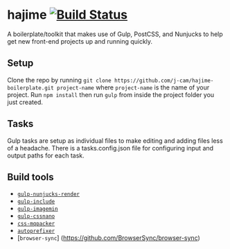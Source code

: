 # hajime [![Build Status](https://travis-ci.org/j-cam/hajime-boilerplate.svg?branch=master)](https://travis-ci.org/j-cam/hajime-boilerplate)

A boilerplate/toolkit that makes use of Gulp, PostCSS, and Nunjucks to help get new front-end projects up and running quickly. 

## Setup

Clone the repo by running `git clone https://github.com/j-cam/hajime-boilerplate.git project-name` where `project-name` is the name of your project.
Run `npm install` then run `gulp` from inside the project folder you just created.

## Tasks 

Gulp tasks are setup as individual files to make editing and adding files less of a headache. There is a tasks.config.json file for
configuring input and output paths for each task.

## Build tools
- [`gulp-nunjucks-render`](https://github.com/carlosl/gulp-nunjucks-render)
- [`gulp-include`](https://github.com/wiledal/gulp-include)
- [`gulp-imagemin`](https://github.com/sindresorhus/gulp-imagemin)  
- [`gulp-cssnano`](https://github.com/ben-eb/gulp-cssnano)  
- [`css-mqpacker`](https://github.com/hail2u/node-css-mqpacker)
- [`autoprefixer`](https://github.com/postcss/autoprefixer)
- [`browser-sync`] (https://github.com/BrowserSync/browser-sync)




